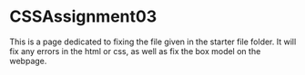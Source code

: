 # CSSAssignment03
 This is a page dedicated to fixing the file given in the starter file folder. It will fix any errors in the html or css, as well as fix the box model on the webpage.
